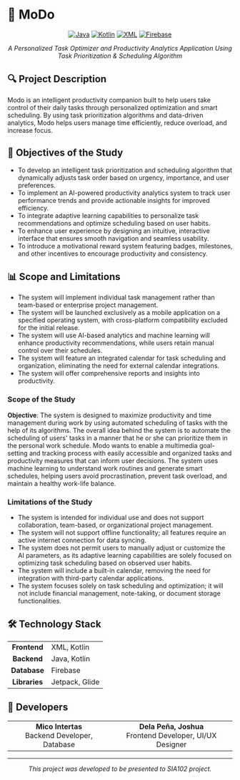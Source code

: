 # 📱 MoDo

<div align="center">

[![Java](https://img.shields.io/badge/Java-ED8B00?style=for-the-badge&logo=java&logoColor=white)](https://www.oracle.com/java/)
[![Kotlin](https://img.shields.io/badge/Kotlin-7F52FF?style=for-the-badge&logo=kotlin&logoColor=white)](https://kotlinlang.org/)
[![XML](https://img.shields.io/badge/XML-FF6600?style=for-the-badge&logo=xml&logoColor=white)](https://developer.mozilla.org/en-US/docs/Web/XML)
[![Firebase](https://img.shields.io/badge/Firebase-FFCA28?style=for-the-badge&logo=firebase&logoColor=black)](https://firebase.google.com/)

_A Personalized Task Optimizer and Productivity Analytics Application Using Task Prioritization & Scheduling Algorithm_

</div>

## 🔍 Project Description

Modo is an intelligent productivity companion built to help users take control of their daily tasks through personalized optimization and smart scheduling. By using task prioritization algorithms and data-driven analytics, Modo helps users manage time efficiently, reduce overload, and increase focus.

## 🎯 Objectives of the Study

- To develop an intelligent task prioritization and scheduling algorithm that dynamically adjusts task order based on urgency, importance, and user preferences.
- To implement an AI-powered productivity analytics system to track user performance trends and provide actionable insights for improved efficiency.
- To integrate adaptive learning capabilities to personalize task recommendations and optimize scheduling based on user habits.
- To enhance user experience by designing an intuitive, interactive interface that ensures smooth navigation and seamless usability.
- To introduce a motivational reward system featuring badges, milestones, and other incentives to encourage productivity and consistency.

## 📊 Scope and Limitations

- The system will implement individual task management rather than team-based or enterprise project management.
- The system will be launched exclusively as a mobile application on a specified operating system, with cross-platform compatibility excluded for the initial release.
- The system will use AI-based analytics and machine learning will enhance productivity recommendations, while users retain manual control over their schedules.
- The system will feature an integrated calendar for task scheduling and organization, eliminating the need for external calendar integrations.
- The system will offer comprehensive reports and insights into productivity.

### Scope of the Study

**Objective**: The system is designed to maximize productivity and time management during work by using automated scheduling of tasks with the help of its algorithms. The overall idea behind the system is to automate the scheduling of users' tasks in a manner that he or she can prioritize them in the personal work schedule. Modo wants to enable a multimedia goal-setting and tracking process with easily accessible and organized tasks and productivity measures that can inform user decisions. The system uses machine learning to understand work routines and generate smart schedules, helping users avoid procrastination, prevent task overload, and maintain a healthy work-life balance.

### Limitations of the Study

- The system is intended for individual use and does not support collaboration, team-based, or organizational project management.
- The system will not support offline functionality; all features require an active internet connection for data syncing.
- The system does not permit users to manually adjust or customize the AI parameters, as its adaptive learning capabilities are solely focused on optimizing task scheduling based on observed user habits.
- The system will include a built-in calendar, removing the need for integration with third-party calendar applications.
- The system focuses solely on task scheduling and optimization; it will not include financial management, note-taking, or document storage functionalities.

## 🛠️ Technology Stack

<table>
  <tr>
    <td align="center"><b>Frontend</b></td>
    <td>XML, Kotlin</td>
  </tr>
  <tr>
    <td align="center"><b>Backend</b></td>
    <td>Java, Kotlin</td>
  </tr>
  <tr>
    <td align="center"><b>Database</b></td>
    <td>Firebase</td>
  </tr>
  <tr>
    <td align="center"><b>Libraries</b></td>
    <td>Jetpack, Glide</td>
  </tr>
</table>

## 👥 Developers

<table align="center">
  <tr>
    <td align="center">
      <b>Mico Intertas</b>
      <br />
      Backend Developer, Database
    </td>
    <td align="center">
      <b>Dela Peña, Joshua</b>
      <br />
      Frontend Developer, UI/UX Designer
    </td>
  </tr>
</table>

---

<div align="center">
  <i>This project was developed to be presented to SIA102 project.</i>
</div>
